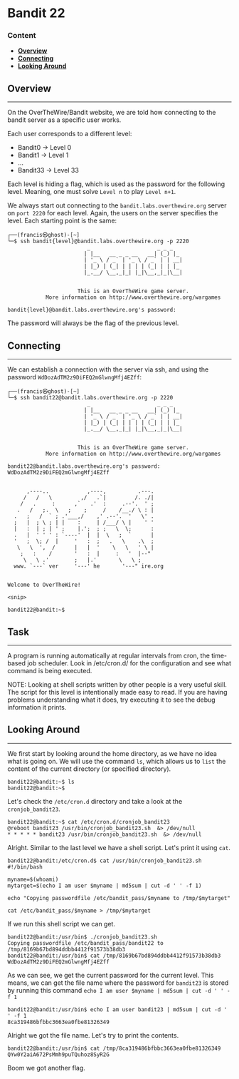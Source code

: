 # Bandit 22

### Content
- **[Overview](#Overview)**
- **[Connecting](#Connecting)**
- **[Looking Around](#Looking-Around)**


## Overview

-----------------
On the OverTheWire/Bandit website, we are told how connecting to the bandit server as a specific user works.

Each user corresponds to a different level:
- Bandit0 -> Level 0
- Bandit1 -> Level 1
- ...
- Bandit33 -> Level 33

Each level is hiding a flag, which is used as the password for the following level. Meaning, one must solve `Level n` to play `Level n+1`.

We always start out connecting to the `bandit.labs.overthewire.org` server on `port 2220` for each level.
Again, the users on the server specifies the level. Each starting point is the same:

``` commandline
┌──(francis㉿ghost)-[~]
└─$ ssh bandit{level}@bandit.labs.overthewire.org -p 2220
                         _                     _ _ _   
                        | |__   __ _ _ __   __| (_) |_ 
                        | '_ \ / _` | '_ \ / _` | | __|
                        | |_) | (_| | | | | (_| | | |_ 
                        |_.__/ \__,_|_| |_|\__,_|_|\__|
                                                       

                      This is an OverTheWire game server. 
            More information on http://www.overthewire.org/wargames

bandit{level}@bandit.labs.overthewire.org's password: 
```

The password will always be the flag of the previous level.


## Connecting

--------------

We can establish a connection with the server via ssh, and using the password `WdDozAdTM2z9DiFEQ2mGlwngMfj4EZff`:

``` commandline
┌──(francis㉿ghost)-[~]
└─$ ssh bandit22@bandit.labs.overthewire.org -p 2220
                         _                     _ _ _   
                        | |__   __ _ _ __   __| (_) |_ 
                        | '_ \ / _` | '_ \ / _` | | __|
                        | |_) | (_| | | | | (_| | | |_ 
                        |_.__/ \__,_|_| |_|\__,_|_|\__|
                                                       

                      This is an OverTheWire game server. 
            More information on http://www.overthewire.org/wargames

bandit22@bandit.labs.overthewire.org's password: WdDozAdTM2z9DiFEQ2mGlwngMfj4EZff


      ,----..            ,----,          .---.
     /   /   \         ,/   .`|         /. ./|
    /   .     :      ,`   .'  :     .--'.  ' ;
   .   /   ;.  \   ;    ;     /    /__./ \ : |
  .   ;   /  ` ; .'___,/    ,' .--'.  '   \' .
  ;   |  ; \ ; | |    :     | /___/ \ |    ' '
  |   :  | ; | ' ;    |.';  ; ;   \  \;      :
  .   |  ' ' ' : `----'  |  |  \   ;  `      |
  '   ;  \; /  |     '   :  ;   .   \    .\  ;
   \   \  ',  /      |   |  '    \   \   ' \ |
    ;   :    /       '   :  |     :   '  |--"
     \   \ .'        ;   |.'       \   \ ;
  www. `---` ver     '---' he       '---" ire.org


Welcome to OverTheWire!

<snip>

bandit22@bandit:~$ 
```

## Task

--------------

A program is running automatically at regular intervals from cron, the time-based job scheduler. Look in /etc/cron.d/ 
for the configuration and see what command is being executed.

NOTE: Looking at shell scripts written by other people is a very useful skill. 
The script for this level is intentionally made easy to read. If you are having problems understanding what it does, 
try executing it to see the debug information it prints.

## Looking Around

--------------
We first start by looking around the home directory, as we have no idea what is going on. We will use the command `ls`,
which allows us to `list` the content of the current directory (or specified directory).

``` text
bandit22@bandit:~$ ls
bandit22@bandit:~$
```

Let's check the `/etc/cron.d` directory and take a look at the `cronjob_bandit23`.

``` commandline
bandit22@bandit:~$ cat /etc/cron.d/cronjob_bandit23
@reboot bandit23 /usr/bin/cronjob_bandit23.sh  &> /dev/null
* * * * * bandit23 /usr/bin/cronjob_bandit23.sh  &> /dev/null
```

Alright. Similar to the last level we have a shell script. Let's print it using `cat`.

``` commandline
bandit22@bandit:/etc/cron.d$ cat /usr/bin/cronjob_bandit23.sh
#!/bin/bash

myname=$(whoami)
mytarget=$(echo I am user $myname | md5sum | cut -d ' ' -f 1)

echo "Copying passwordfile /etc/bandit_pass/$myname to /tmp/$mytarget"

cat /etc/bandit_pass/$myname > /tmp/$mytarget
```

If we run this shell script we can get.

``` commandline
bandit22@bandit:/usr/bin$ ./cronjob_bandit23.sh 
Copying passwordfile /etc/bandit_pass/bandit22 to /tmp/8169b67bd894ddbb4412f91573b38db3
bandit22@bandit:/usr/bin$ cat /tmp/8169b67bd894ddbb4412f91573b38db3
WdDozAdTM2z9DiFEQ2mGlwngMfj4EZff
```

As we can see, we get the current password for the current level. This means, we can get the file name where the password for
`bandit23` is stored by running this command `echo I am user $myname | md5sum | cut -d ' ' -f 1` 

``` commandline
bandit22@bandit:/usr/bin$ echo I am user bandit23 | md5sum | cut -d ' ' -f 1
8ca319486bfbbc3663ea0fbe81326349
```

Alright we got the file name. Let's try to print the contents.

``` commandline
bandit22@bandit:/usr/bin$ cat /tmp/8ca319486bfbbc3663ea0fbe81326349
QYw0Y2aiA672PsMmh9puTQuhoz8SyR2G
```

Boom we got another flag.




